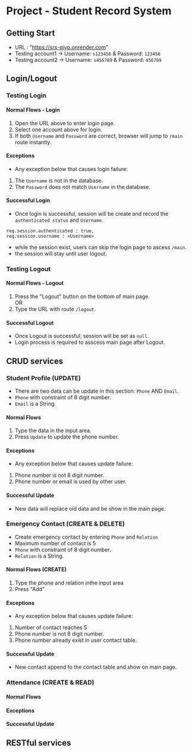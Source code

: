 # Project - Student Record System
## Getting Start
- URL : "https://srs-qiyp.onrender.com"
- Testing account1 -> Username: `s123456` & Password: `123456`
- Testing account2 -> Username: `s456789` & Password: `456789`

## Login/Logout
### Testing Login
#### Normal Flows - Login
1. Open the URL above to enter login page.
2. Select one account above for login.
3. If both `Username` and `Password` are correct, browser will jump to `/main` route instantly.
#### Exceptions
- Any exception below that causes login failure: 
1. The `Username` is not in the database.
2. The `Password` does not match `Username` in the database.
#### Successful Login
- Once login is successful, session will be create and record the `authenticated status` and `Username`.
```
req.session.authenticated : true,
req.session.username : <Username>
```
- while the session exist, users can skip the login page to ascess `/main`. 
- the session will stay until user logout.
### Testing Logout
#### Normal Flows - Logout
1. Press the "Logout" button on the bottom of main page.
<br/>OR
2. Type the URL with route `/logout`.
#### Successful Logout
- Once Logout is successful, session will be set as `null`.
- Login process is required to asscess main page after Logout.

## CRUD services
### Student Profile (UPDATE)
- There are two data can be update in this section: `Phone` AND `Email`.
- `Phone` with constraint of 8 digit number.
- `Email` is a String.
#### Normal Flows
1. Type the data in the input area.
2. Press `Update` to update the phone number.
#### Exceptions
- Any exception below that causes update failure:
1. Phone number is not 8 digit number.
2. Phone number or email is used by other user.
#### Successful Update
- New data will replace old data and be show in the main page.

### Emergency Contact (CREATE & DELETE)
- Create emergency contact by entering `Phone` and `Relation`
- Maximum number of contact is 5
- `Phone` with constraint of 8 digit number.
- `Relation` is a String.
#### Normal Flows (CREATE)
1. Type the phone and relation inthe input area
2. Press "Add"
#### Exceptions
- Any exception below that causes update failure:
1. Number of contact reaches 5
2. Phone number is not 8 digit number.
3. Phone number already exist in user contact table.
#### Successful Update
- New contact append to the contact table and show on main page.

### Attendance (CREATE & READ)
#### Normal Flows
#### Exceptions
#### Successful Update
## RESTful services

